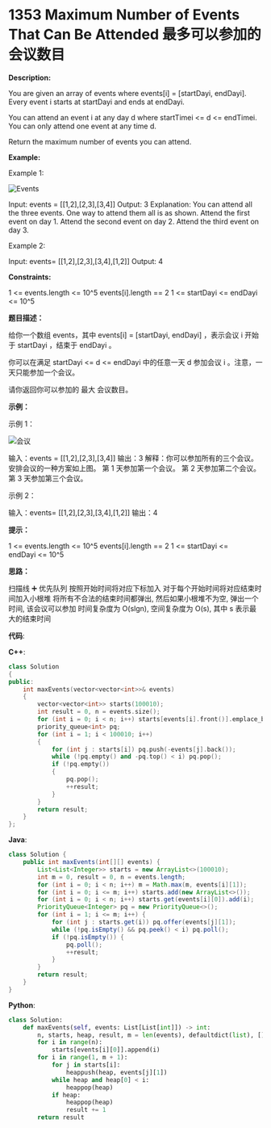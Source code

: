 # 1353 Maximum Number of Events That Can Be Attended 最多可以参加的会议数目

__Description:__

You are given an array of events where events[i] = [startDayi, endDayi]. Every event i starts at startDayi and ends at endDayi.

You can attend an event i at any day d where startTimei <= d <= endTimei. You can only attend one event at any time d.

Return the maximum number of events you can attend.

__Example:__

Example 1:

![Events](https://assets.leetcode.com/uploads/2020/02/05/e1.png)

Input: events = [[1,2],[2,3],[3,4]]
Output: 3
Explanation: You can attend all the three events.
One way to attend them all is as shown.
Attend the first event on day 1.
Attend the second event on day 2.
Attend the third event on day 3.

Example 2:

Input: events= [[1,2],[2,3],[3,4],[1,2]]
Output: 4

__Constraints:__

1 <= events.length <= 10^5
events[i].length == 2
1 <= startDayi <= endDayi <= 10^5

__题目描述：__

给你一个数组 events，其中 events[i] = [startDayi, endDayi] ，表示会议 i 开始于 startDayi ，结束于 endDayi 。

你可以在满足 startDayi <= d <= endDayi 中的任意一天 d 参加会议 i 。注意，一天只能参加一个会议。

请你返回你可以参加的 最大 会议数目。

__示例：__

示例 1：

![会议](https://assets.leetcode-cn.com/aliyun-lc-upload/uploads/2020/02/16/e1.png)

输入：events = [[1,2],[2,3],[3,4]]
输出：3
解释：你可以参加所有的三个会议。
安排会议的一种方案如上图。
第 1 天参加第一个会议。
第 2 天参加第二个会议。
第 3 天参加第三个会议。

示例 2：

输入：events= [[1,2],[2,3],[3,4],[1,2]]
输出：4

__提示：__

1 <= events.length <= 10^5
events[i].length == 2
1 <= startDayi <= endDayi <= 10^5

__思路：__

扫描线 ➕ 优先队列
按照开始时间将对应下标加入
对于每个开始时间将对应结束时间加入小根堆
将所有不合法的结束时间都弹出, 然后如果小根堆不为空, 弹出一个时间, 该会议可以参加
时间复杂度为 O(slgn), 空间复杂度为 O(s), 其中 s 表示最大的结束时间

__代码__:

__C++__:

```C++
class Solution 
{
public:
    int maxEvents(vector<vector<int>>& events) 
    {
        vector<vector<int>> starts(100010);
        int result = 0, n = events.size();
        for (int i = 0; i < n; i++) starts[events[i].front()].emplace_back(i);
        priority_queue<int> pq;
        for (int i = 1; i < 100010; i++) 
        {
            for (int j : starts[i]) pq.push(-events[j].back());
            while (!pq.empty() and -pq.top() < i) pq.pop();
            if (!pq.empty()) 
            {
                pq.pop();
                ++result;
            }
        }
        return result;
    }
};
```

__Java__:

```Java
class Solution {
    public int maxEvents(int[][] events) {
        List<List<Integer>> starts = new ArrayList<>(100010);
        int m = 0, result = 0, n = events.length;
        for (int i = 0; i < n; i++) m = Math.max(m, events[i][1]);
        for (int i = 0; i <= m; i++) starts.add(new ArrayList<>());
        for (int i = 0; i < n; i++) starts.get(events[i][0]).add(i);
        PriorityQueue<Integer> pq = new PriorityQueue<>();
        for (int i = 1; i <= m; i++) {
            for (int j : starts.get(i)) pq.offer(events[j][1]);
            while (!pq.isEmpty() && pq.peek() < i) pq.poll();
            if (!pq.isEmpty()) {
                pq.poll();
                ++result;
            }
        }
        return result;
    }
}
```

__Python__:

```Python
class Solution:
    def maxEvents(self, events: List[List[int]]) -> int:
        n, starts, heap, result, m = len(events), defaultdict(list), [], 0, max(e for s, e in events)
        for i in range(n):
            starts[events[i][0]].append(i)
        for i in range(1, m + 1):
            for j in starts[i]:
                heappush(heap, events[j][1])
            while heap and heap[0] < i:
                heappop(heap)
            if heap:
                heappop(heap)
                result += 1
        return result
```
